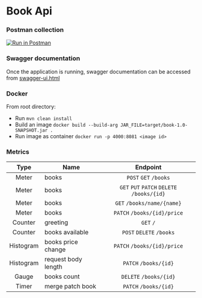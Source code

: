 # Book Api


### Postman collection
[![Run in Postman](https://run.pstmn.io/button.svg)](https://app.getpostman.com/run-collection/f400859b1ba3d94e4fee)

### Swagger documentation
Once the application is running, swagger documentation can be accessed from [swagger-ui.html](http://localhost:8081/swagger-ui.html#/book-controller)

### Docker
From root directory:
- Run `mvn clean install`
- Build an image `docker build --build-arg JAR_FILE=target/book-1.0-SNAPSHOT.jar .`
- Run image as container `docker run -p 4000:8081 <image id>`

### Metrics

| Type          | Name                 | Endpoint    |     
|:-------------:| ---------------------|:------------------------------------:|
| Meter         | books                | `POST` `GET` `/books`                   |
| Meter         | books                | `GET` `PUT` `PATCH` `DELETE` `/books/{id}`| 
| Meter         | books                | `GET` `/books/name/{name}`             | 
| Meter         | books                | `PATCH` `/books/{id}/price`            | 
| Counter       | greeting             | `GET` `/`                              |
| Counter       | books available      | `POST` `DELETE` `/books`                | 
| Histogram     | books price change   | `PATCH` `/books/{id}/price`            | 
| Histogram     | request body length  | `PATCH` `/books/{id}`                  | 
| Gauge         | books count          | `DELETE` `/books/{id}`                 | 
| Timer         | merge patch book     | `PATCH` `/books/{id}`                  | 

  
